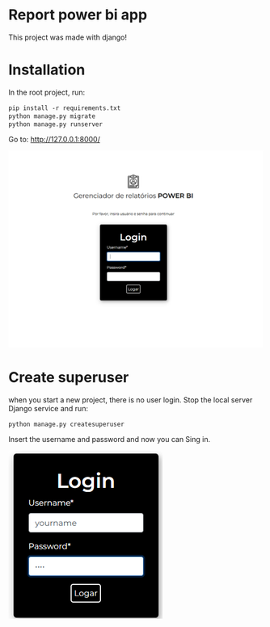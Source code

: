 # Report power bi app

This project was made with django!

# Installation
In the root project, run:
```
pip install -r requirements.txt
python manage.py migrate
python manage.py runserver
```

Go to: http://127.0.0.1:8000/

![alt text](./readmeImg/login.png)

# Create superuser
when you start a new project, there is no user login. 
Stop the local server Django service and run:
```
python manage.py createsuperuser

``` 

Insert the username and password and now you can Sing in.

![alt text](./readmeImg/usernameLogin.png)

